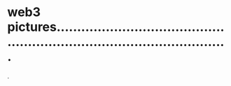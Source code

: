 # web3 pictures...............................................................................................
.
